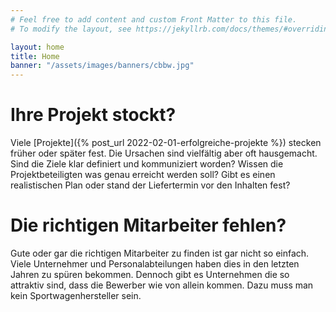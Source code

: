 ```yaml
---
# Feel free to add content and custom Front Matter to this file.
# To modify the layout, see https://jekyllrb.com/docs/themes/#overriding-theme-defaults

layout: home
title: Home
banner: "/assets/images/banners/cbbw.jpg"
---
```

# Ihre Projekt stockt?

Viele [Projekte]({% post_url 2022-02-01-erfolgreiche-projekte %}) stecken früher oder später fest. Die Ursachen sind vielfältig aber oft hausgemacht. Sind die Ziele klar definiert und kommuniziert worden? Wissen die Projektbeteiligten was genau erreicht werden soll? Gibt es einen realistischen Plan oder stand der Liefertermin vor den Inhalten fest? 


# Die richtigen Mitarbeiter fehlen?

Gute oder gar die richtigen Mitarbeiter zu finden ist gar nicht so einfach. Viele Unternehmer und Personalabteilungen haben dies in den letzten Jahren zu spüren bekommen. Dennoch gibt es Unternehmen die so attraktiv sind, dass die Bewerber wie von allein kommen. Dazu muss man kein Sportwagenhersteller sein.
